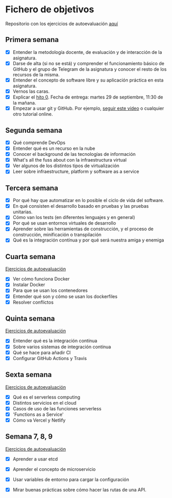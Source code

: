 # Fichero de objetivos

Repositorio con los ejercicios de autoevaluación [aquí](https://github.com/ElenaMerelo/iv-autoevaluacion)

## Primera semana

- [x] Entender la metodología docente, de evaluación y de interacción de la asignatura.
- [x] Darse de alta (si no se está) y comprender el funcionamiento básico de GitHub y el grupo de Telegram de la asignatura y conocer el resto de los recursos de la misma.
- [x] Entender el concepto de software libre y su aplicación práctica en esta asignatura.
- [x] Vernos las caras.
- [x] Explicar el [hito 0](http://jj.github.io/IV/documentos/proyecto/0.Repositorio). Fecha de entrega: martes 29 de septiembre, 11:30 de la mañana.
- [x] Empezar a usar git y GitHub. Por ejemplo, [seguir este vídeo](https://www.youtube.com/watch?v=gmXyJI01qa8) o cualquier otro tutorial online.

## Segunda semana 

- [x] Qué comprende DevOps
- [x] Entender qué es un recurso en la nube
- [x] Conocer el background de las tecnologías de información
- [x] What's all the fuss about con la infraestructura virtual
- [x] Ver algunos de los distintos tipos de virtualización
- [x] Leer sobre infraestructure, platform y software as a service

## Tercera semana 

- [X] Por qué hay que automatizar en lo posible el ciclo de vida del software.
- [X] En qué consisten el desarrollo basado en pruebas y las pruebas unitarias.
- [X] Cómo van los tests (en diferentes lenguajes y en general)
- [X] Por qué se usan entornos virtuales de desarrollo
- [X] Aprender sobre las herramientas de construcción, y el proceso de construcción, minificación o transpilación
- [X] Qué es la integración contínua y por qué será nuestra amiga y enemiga

## Cuarta semana

[Ejercicios de autoevaluación](https://github.com/ElenaMerelo/iv-autoevaluacion#hito-3)

- [X] Ver cómo funciona Docker
- [X] Instalar Docker
- [X] Para que se usan los contenedores
- [X] Entender qué son y cómo se usan los dockerfiles
- [X] Resolver conflictos 

## Quinta semana 

[Ejercicios de autoevaluación](https://github.com/ElenaMerelo/iv-autoevaluacion#hito-4)

- [X] Entender qué es la integración contínua 
- [X] Sobre varios sistemas de integración contínua
- [X] Qué se hace para añadir CI
- [X] Configurar GitHub Actions y Travis

## Sexta semana 

[Ejercicios de autoevaluación](https://github.com/ElenaMerelo/iv-autoevaluacion)

- [X] Qué es el serverless computing 
- [x] Distintos servicios en el cloud 
- [x] Casos de uso de las funciones serverless
- [x] 'Functions as a Service' 
- [x] Cómo va Vercel y Netlify 

## Semana 7, 8, 9

[Ejercicios de autoevaluación](https://github.com/ElenaMerelo/iv-autoevaluacion#hito-6)

- [x] Aprender a usar etcd
- [x] Aprender el concepto de microservicio
- [x] Usar variables de entorno para cargar la configuración
- [x] Mirar buenas prácticas sobre cómo hacer las rutas de una API.

